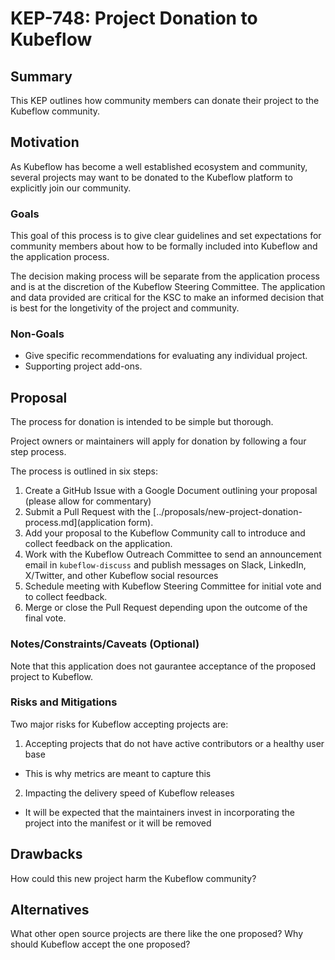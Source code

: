 # KEP-748: Project Donation to Kubeflow

## Summary
This KEP outlines how community members can donate their project to the Kubeflow community.

## Motivation
As Kubeflow has become a well established ecosystem and community, several
projects may want to be donated to the Kubeflow platform to explicitly join our 
community.

### Goals
This goal of this process is to give clear guidelines and set expectations 
for community members about how to be formally included into Kubeflow and 
the application process.

The decision making process will be separate from the application process and is at the 
discretion of the Kubeflow Steering Committee. The application and data provided are 
critical for the KSC to make an informed decision that is best for the longetivity 
of the project and community.

### Non-Goals
- Give specific recommendations for evaluating any individual project.
- Supporting project add-ons.

## Proposal
The process for donation is intended to be simple but thorough.

Project owners or maintainers will apply for donation by following a four
step process. 

The process is outlined in six steps:

1. Create a GitHub Issue with a Google Document outlining your proposal (please allow for commentary)
2. Submit a Pull Request with the [../proposals/new-project-donation-process.md](application form).
3. Add your proposal to the Kubeflow Community call to introduce and collect feedback on
the application.
4. Work with the Kubeflow Outreach Committee to send an announcement email in `kubeflow-discuss` and publish messages on Slack, LinkedIn, X/Twitter, and other Kubeflow social resources
5. Schedule meeting with Kubeflow Steering Committee for initial vote and to collect feedback.
6. Merge or close the Pull Request depending upon the outcome of the final vote.

### Notes/Constraints/Caveats (Optional)

Note that this application does not gaurantee acceptance of the proposed project to Kubeflow.

### Risks and Mitigations

Two major risks for Kubeflow accepting projects are:
1. Accepting projects that do not have active contributors or a healthy user base
- This is why metrics are meant to capture this
2. Impacting the delivery speed of Kubeflow releases
- It will be expected that the maintainers invest in incorporating the project into the manifest or it will be removed

## Drawbacks

How could this new project harm the Kubeflow community?

## Alternatives

What other open source projects are there like the one proposed? 
Why should Kubeflow accept the one proposed?
